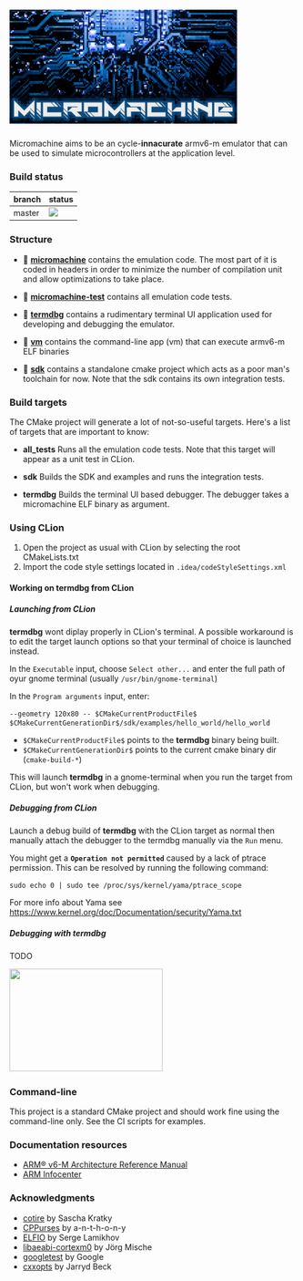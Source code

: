 # <img src="docs/images/micromachine-logo.png" width="400" height="200" />

Micromachine aims to be an cycle-**innacurate** armv6-m emulator that can be used to simulate
microcontrollers at the application level.


### Build status

branch | status
-------|--------
master |![](https://github.com/flavioroth/micromachine/workflows/MicroMachine%20CI/badge.svg?branch=master)


### Structure

* :file_folder: [**micromachine**](micromachine/) contains the emulation code. The most part of it is coded in headers
                                                            in order to minimize the number of compilation unit and allow optimizations to take place.

* :file_folder: [**micromachine-test**](micromachine-test/) contains all emulation code tests.

* :file_folder: [**termdbg**](termdbg/) contains a rudimentary terminal UI application used for
developing and debugging the emulator.

* :file_folder: [**vm**](vm/) contains the command-line app (vm) that can execute armv6-m ELF binaries

* :file_folder: [**sdk**](sdk/) contains a standalone cmake project which acts as a poor man's
toolchain for now. Note that the sdk contains its own integration tests.

### Build targets

The CMake project will generate a lot of not-so-useful targets. Here's a list of targets that are important to know:

* **all_tests** Runs all the emulation code tests. Note that this target will appear as a unit test in CLion.

* **sdk** Builds the SDK and examples and runs the integration tests.

* **termdbg** Builds the terminal UI based debugger. The debugger takes a micromachine ELF binary as argument.


### Using CLion

1) Open the project as usual with CLion by selecting the root CMakeLists.txt
2) Import the code style settings located in `.idea/codeStyleSettings.xml`

#### Working on termdbg from CLion

##### Launching from CLion

**termdbg** wont diplay properly in CLion's terminal. A possible workaround is to edit the target launch options so that your terminal of choice is launched instead.

In the `Executable` input, choose `Select other...` and enter the full path of oyur gnome terminal (usually `/usr/bin/gnome-terminal`)

In the `Program arguments` input, enter:

    --geometry 120x80 -- $CMakeCurrentProductFile$ $CMakeCurrentGenerationDir$/sdk/examples/hello_world/hello_world

* `$CMakeCurrentProductFile$` points to the **termdbg** binary being built.
* `$CMakeCurrentGenerationDir$` points to the current cmake binary dir (`cmake-build-*`)

This will launch **termdbg** in a gnome-terminal when you run the target from CLion, but won't work when debugging.

##### Debugging from CLion

Launch a debug build of **termdbg** with the CLion target as normal then manually attach the debugger to the termdbg manually via the `Run` menu.

You might get a **`Operation not permitted`** caused by a lack of ptrace permission. This can be resolved by running the following command:

    sudo echo 0 | sudo tee /proc/sys/kernel/yama/ptrace_scope

For more info about Yama see https://www.kernel.org/doc/Documentation/security/Yama.txt


##### Debugging with termdbg

TODO

<a href="https://asciinema.org/a/319983">
<img src="https://asciinema.org/a/319983.png" width="269" height="180" />
</a>

### Command-line

This project is a standard CMake project and should work fine using the command-line only.
See the CI scripts for examples.


### Documentation resources

* [ARM® v6-M Architecture Reference Manual](https://static.docs.arm.com/ddi0419/d/DDI0419D_armv6m_arm.pdf)
* [ARM Infocenter](http://infocenter.arm.com/help/index.jsp)


### Acknowledgments
* [cotire](https://github.com/sakra/cotire) by Sascha Kratky
* [CPPurses](https://github.com/a-n-t-h-o-n-y/CPPurses) by a-n-t-h-o-n-y
* [ELFIO](https://github.com/serge1/ELFIO) by Serge Lamikhov
* [libaeabi-cortexm0](https://github.com/bobbl/libaeabi-cortexm0) by
  Jörg Mische
* [googletest](https://github.com/google/googletest) by Google
* [cxxopts](https://github.com/jarro2783/cxxopts) by Jarryd Beck


